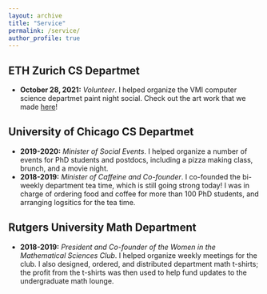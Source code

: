 ```yaml
---
layout: archive
title: "Service"
permalink: /service/
author_profile: true
---
```


## ETH Zurich CS Departmet
* **October 28, 2021:** *Volunteer*. I helped organize the VMI computer science departmet paint night social. Check out the art work that we made [here](https://ffalzon.github.io/service/paintnight/)!

## University of Chicago CS Departmet
* **2019-2020:** *Minister of Social Events*. I helped organize a number of events for PhD students and postdocs, including a pizza making class, brunch, and a movie night.
* **2018-2019:** *Minister of Caffeine and Co-founder*. I co-founded the bi-weekly department tea time, which is still going strong today! I was in charge of ordering food and coffee for more than 100 PhD students, and arranging logsitics for the tea time.

## Rutgers University Math Department
* **2018-2019:** *President and Co-founder of the Women in the Mathematical Sciences Club*. I helped organize weekly meetings for the club. I also designed, ordered, and distributed department math t-shirts; the profit from the t-shirts was then used to help fund updates to the undergraduate math lounge.

